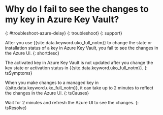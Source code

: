 # Why do I fail to see the changes to my key in Azure Key Vault?
{: #troubleshoot-azure-delay}
{: troubleshoot}
{: support}

After you use {{site.data.keyword.uko_full_notm}} to change the state or installation status of a key in Azure Key Vault, you fail to see the changes in the Azure UI.
{: shortdesc}

The activated key in Azure Key Vault is not updated after you change the key state or activation status in {{site.data.keyword.uko_full_notm}}.
{: tsSymptoms}

When you make changes to a managed key in {{site.data.keyword.uko_full_notm}}, it can take up to 2 minutes to reflect the changes in the Azure UI.
{: tsCauses}

Wait for 2 minutes and refresh the Azure UI to see the changes.
{: tsResolve}
